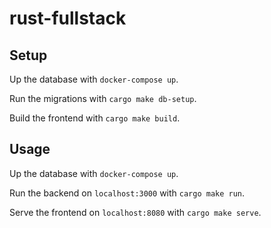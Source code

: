 # rust-fullstack

## Setup
Up the database with `docker-compose up`.

Run the migrations with `cargo make db-setup`.

Build the frontend with `cargo make build`.

## Usage
Up the database with `docker-compose up`.

Run the backend on `localhost:3000` with `cargo make run`.

Serve the frontend on `localhost:8080` with `cargo make serve`.
